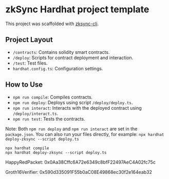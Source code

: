 # zkSync Hardhat project template

This project was scaffolded with [zksync-cli](https://github.com/matter-labs/zksync-cli).

## Project Layout

-   `/contracts`: Contains solidity smart contracts.
-   `/deploy`: Scripts for contract deployment and interaction.
-   `/test`: Test files.
-   `hardhat.config.ts`: Configuration settings.

## How to Use

-   `npm run compile`: Compiles contracts.
-   `npm run deploy`: Deploys using script `/deploy/deploy.ts`.
-   `npm run interact`: Interacts with the deployed contract using `/deploy/interact.ts`.
-   `npm run test`: Tests the contracts.

Note: Both `npm run deploy` and `npm run interact` are set in the `package.json`. You can also run your files directly, for example: `npx hardhat deploy-zksync --script deploy.ts`

```
npx hardhat compile
npx hardhat deploy-zksync --script deploy.ts

```

HappyRedPacket: 0x0Aa38Cffc6A72e6349c8bfF22497AeC4A02fc75c

Groth16Verifier:
0x590d335091F55b0aC08E49868ec30f2e164eab32
